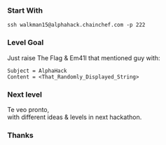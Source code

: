 ### Start With
`ssh walkman15@alphahack.chainchef.com -p 222`   

### Level Goal
Just raise The Flag & Em41l that mentioned guy with:   
```
Subject = AlphaHack
Content = <That_Randomly_Displayed_String>

```

### Next level
Te veo pronto,   
with different ideas & levels in next hackathon.

### Thanks